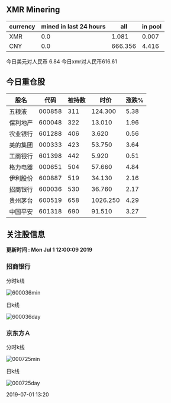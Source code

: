 ## XMR Minering

|currency|mined in last 24 hours|all|in pool|
|---|---|---|---|
|XMR|0.0|1.081|0.007|
|CNY|0.0|666.356|4.416|

今日美元对人民币 6.84	今日xmr对人民币616.61


## 今日重仓股 

|股名|代码|被持数|时价|涨跌%|
|---|---|---|---|---|
|五粮液|000858|311|124.300|5.38|
|保利地产|600048|322|13.010|1.96|
|农业银行|601288|406|3.620|0.56|
|美的集团|000333|423|53.750|3.64|
|工商银行|601398|442|5.920|0.51|
|格力电器|000651|504|57.660|4.84|
|伊利股份|600887|519|34.130|2.16|
|招商银行|600036|530|36.760|2.17|
|贵州茅台|600519|658|1026.250|4.29|
|中国平安|601318|690|91.510|3.27|

## 关注股信息
**更新时间 : Mon Jul  1 12:00:09 2019**
### 招商银行 
分时k线

![600036min](http://image.sinajs.cn/newchart/min/n/sh600036.gif)

日k线

![600036day](http://image.sinajs.cn/newchart/daily/n/sh600036.gif)

### 京东方Ａ 
分时k线

![000725min](http://image.sinajs.cn/newchart/min/n/sz000725.gif)

日k线

![000725day](http://image.sinajs.cn/newchart/daily/n/sz000725.gif)

2019-07-01 13:20